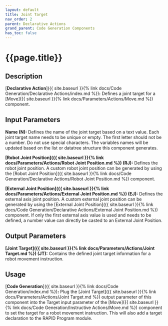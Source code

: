 ```yaml
---
layout: default
title: Joint Target
nav_order: 2
parent: Declarative Actions
grand_parent: Code Generation Components
has_toc: false
---
```


# **{{page.title}}**

## **Description**

[**Declarative Action**]({{ site.baseurl }}{% link docs/Code Generation/Declarative Actions/index.md %})**:** Defines a joint target for a [Move]({{ site.baseurl }}{% link docs/Parameters/Actions/Move.md %}) component. 

## **Input Parameters**

**Name (N):** Defines the name of the joint target based on a text value. Each joint target name needs to be unique or empty. The first letter should not be a number. Do not use special characters. The variables names will be updated based on the list or datatree structure this component generates.

**[Robot Joint Position]({{ site.baseurl }}{% link docs/Parameters/Actions/Robot Joint Position.md %}) (RJ):** Defines the robot joint position. A custom robot joint position can be generated by using the [Robot Joint Position]({{ site.baseurl }}{% link docs/Code Generation/Declarative Actions/Robot Joint Position.md %}) component. 

**[External Joint Position]({{ site.baseurl }}{% link docs/Parameters/Actions/External Joint Position.md %}) (EJ):** Defines the external axis joint position. A custom external joint position can be generated by using the [External Joint Position]({{ site.baseurl }}{% link docs/Code Generation/Declarative Actions/External Joint Position.md %}) component. If only the first external axis value is used and needs to be defined, a number value can directly be casted to an External Joint Position. 

## **Output Parameters**

**[Joint Target]({{ site.baseurl }}{% link docs/Parameters/Actions/Joint Target.md %}) (JT):** Contains the defined joint target information for a robot movement instruction.

## **Usage**

[**Code Generation**]({{ site.baseurl }}{% link docs/Code Generation/index.md %})**:** Plug the [Joint Target]({{ site.baseurl }}{% link docs/Parameters/Actions/Joint Target.md %}) output parameter of this component into the Target input parameter of the [Move]({{ site.baseurl }}{% link docs/Code Generation/Instructive Actions/Move.md %}) component to set the target for a robot movement instruction. This will also add a target declaration to the RAPID Program module.
